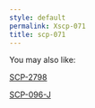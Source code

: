 ```yaml
---
style: default
permalink: Xscp-071
title: scp-071
---
```

You may also like:

[SCP-2798](http://scp-wiki.net/scp-2798)

[SCP-096-J](http://scp-wiki.net/scp-096-j)
